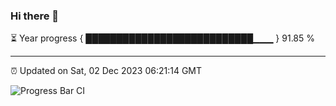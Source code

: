 ### Hi there 👋

⏳ Year progress { ███████████████████████████▁▁▁ } 91.85 %

---

⏰ Updated on Sat, 02 Dec 2023 06:21:14 GMT

![Progress Bar CI](https://github.com/ZhaoGui/ZhaoGui/workflows/Progress%20Bar%20CI/badge.svg)
